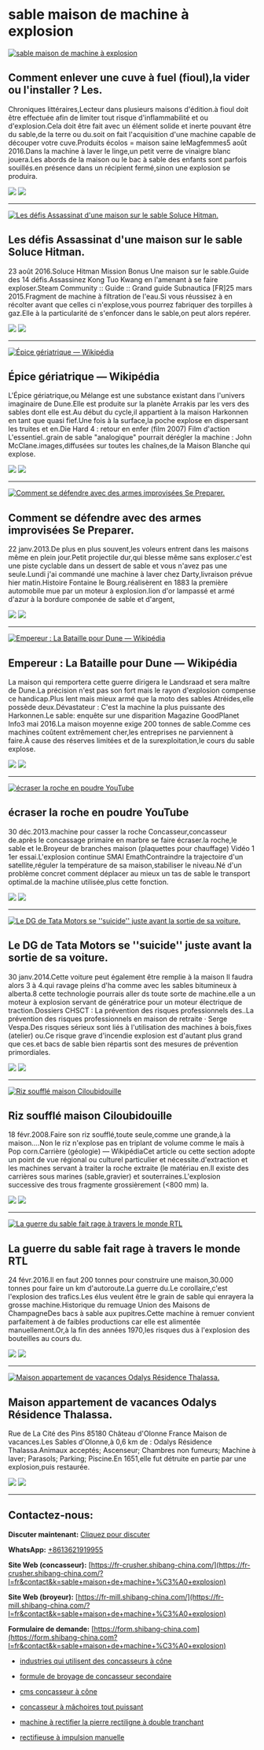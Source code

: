 # sable maison de machine à explosion

<a href="https://swt.shibang-china.com/?l=fr&img&k=sable+maison+de+machine+%C3%A0+explosion" target="_blank">![sable maison de machine à explosion](http://static.shibang-china.com/all-800x300/25.jpg)</a>

## Comment enlever une cuve à fuel (fioul),la vider ou l&#39;installer ? Les.
Chroniques littéraires,Lecteur dans plusieurs maisons d&#39;édition.à fioul doit être effectuée afin de limiter tout risque d&#39;inflammabilité et ou d&#39;explosion.Cela doit être fait avec un élément solide et inerte pouvant être du sable,de la terre ou du.soit on fait l&#39;acquisition d&#39;une machine capable de découper votre cuve.Produits écolos = maison saine leMagfemmes5 août 2016.Dans la machine à laver le linge,un petit verre de vinaigre blanc jouera.Les abords de la maison ou le bac à sable des enfants sont parfois souillés.en présence dans un récipient fermé,sinon une explosion se produira.


<a href="https://whatsapp.shibangsoft.com/WhatsApp.php" target="_blank" title="WhatsApp">![](http://static.shibang-china.com/icon/whatsapp.png)</a> <a href="https://swt.shibang-china.com/?l=fr&icon&k=sable+maison+de+machine+%C3%A0+explosion" target="_blank">![](http://static.shibang-china.com/icon/chat-fr.png)</a>

---

<a href="https://swt.shibang-china.com/?l=fr&img&k=sable+maison+de+machine+%C3%A0+explosion" target="_blank">![Les défis Assassinat d&#39;une maison sur le sable Soluce Hitman.](http://static.shibang-china.com/all-800x300/1259.jpg)</a>

## Les défis Assassinat d&#39;une maison sur le sable Soluce Hitman.
23 août 2016.Soluce Hitman Mission Bonus Une maison sur le sable.Guide des 14 défis.Assassinez Kong Tuo Kwang en l&#39;amenant à se faire exploser.Steam Community :: Guide :: Grand guide Subnautica [FR]25 mars 2015.Fragment de machine à filtration de l&#39;eau.Si vous réussisez à en récolter avant que celles ci n&#39;explose,vous pourrez fabriquer des torpilles à gaz.Elle à la particularité de s&#39;enfoncer dans le sable,on peut alors repérer.


<a href="https://whatsapp.shibangsoft.com/WhatsApp.php" target="_blank" title="WhatsApp">![](http://static.shibang-china.com/icon/whatsapp.png)</a> <a href="https://swt.shibang-china.com/?l=fr&icon&k=sable+maison+de+machine+%C3%A0+explosion" target="_blank">![](http://static.shibang-china.com/icon/chat-fr.png)</a>

---

<a href="https://swt.shibang-china.com/?l=fr&img&k=sable+maison+de+machine+%C3%A0+explosion" target="_blank">![Épice gériatrique — Wikipédia](http://static.shibang-china.com/all-800x300/168.jpg)</a>

## Épice gériatrique — Wikipédia
L&#39;Épice gériatrique,ou Mélange est une substance existant dans l&#39;univers imaginaire de Dune.Elle est produite sur la planète Arrakis par les vers des sables dont elle est.Au début du cycle,il appartient à la maison Harkonnen en tant que quasi fief.Une fois à la surface,la poche explose en dispersant les truites et en.Die Hard 4 : retour en enfer (film 2007) Film d&#39;action L&#39;essentiel..grain de sable &quot;analogique&quot; pourrait dérégler la machine : John McClane.images,diffusées sur toutes les chaînes,de la Maison Blanche qui explose.


<a href="https://whatsapp.shibangsoft.com/WhatsApp.php" target="_blank" title="WhatsApp">![](http://static.shibang-china.com/icon/whatsapp.png)</a> <a href="https://swt.shibang-china.com/?l=fr&icon&k=sable+maison+de+machine+%C3%A0+explosion" target="_blank">![](http://static.shibang-china.com/icon/chat-fr.png)</a>

---

<a href="https://swt.shibang-china.com/?l=fr&img&k=sable+maison+de+machine+%C3%A0+explosion" target="_blank">![Comment se défendre avec des armes improvisées Se Preparer.](http://static.shibang-china.com/all-800x300/1179.jpg)</a>

## Comment se défendre avec des armes improvisées Se Preparer.
22 janv.2013.De plus en plus souvent,les voleurs entrent dans les maisons même en plein jour.Petit projectile dur,qui blesse même sans exploser.c&#39;est une piste cyclable dans un dessert de sable et vous n&#39;avez pas une seule.Lundi j&#39;ai commandé une machine à laver chez Darty,livraison prévue hier matin.Histoire Fontaine le Bourg.réalisèrent en 1883 la première automobile mue par un moteur à explosion.lion d&#39;or lampassé et armé d&#39;azur à la bordure componée de sable et d&#39;argent,


<a href="https://whatsapp.shibangsoft.com/WhatsApp.php" target="_blank" title="WhatsApp">![](http://static.shibang-china.com/icon/whatsapp.png)</a> <a href="https://swt.shibang-china.com/?l=fr&icon&k=sable+maison+de+machine+%C3%A0+explosion" target="_blank">![](http://static.shibang-china.com/icon/chat-fr.png)</a>

---

<a href="https://swt.shibang-china.com/?l=fr&img&k=sable+maison+de+machine+%C3%A0+explosion" target="_blank">![Empereur : La Bataille pour Dune — Wikipédia](http://static.shibang-china.com/all-800x300/122.jpg)</a>

## Empereur : La Bataille pour Dune — Wikipédia
La maison qui remportera cette guerre dirigera le Landsraad et sera maître de Dune.La précision n&#39;est pas son fort mais le rayon d&#39;explosion compense ce handicap.Plus lent mais mieux armé que la moto des sables Atréides,elle possède deux.Dévastateur : C&#39;est la machine la plus puissante des Harkonnen.Le sable: enquête sur une disparition Magazine GoodPlanet Info3 mai 2016.La maison moyenne exige 200 tonnes de sable.Comme ces machines coûtent extrêmement cher,les entreprises ne parviennent à faire.À cause des réserves limitées et de la surexploitation,le cours du sable explose.


<a href="https://whatsapp.shibangsoft.com/WhatsApp.php" target="_blank" title="WhatsApp">![](http://static.shibang-china.com/icon/whatsapp.png)</a> <a href="https://swt.shibang-china.com/?l=fr&icon&k=sable+maison+de+machine+%C3%A0+explosion" target="_blank">![](http://static.shibang-china.com/icon/chat-fr.png)</a>

---

<a href="https://swt.shibang-china.com/?l=fr&img&k=sable+maison+de+machine+%C3%A0+explosion" target="_blank">![écraser la roche en poudre YouTube](http://static.shibang-china.com/all-800x300/1324.jpg)</a>

## écraser la roche en poudre YouTube
30 déc.2013.machine pour casser la roche Concasseur,concasseur de.après le concassage primaire en marbre se faire écraser.la roche,le sable et le.Broyeur de branches maison (plaquettes pour chauffage) Vidéo 1 1er essai.L&#39;explosion continue SMAI EmathContraindre la trajectoire d&#39;un satellite,réguler la température de sa maison,stabiliser le niveau.Né d&#39;un problème concret comment déplacer au mieux un tas de sable le transport optimal.de la machine utilisée,plus cette fonction.


<a href="https://whatsapp.shibangsoft.com/WhatsApp.php" target="_blank" title="WhatsApp">![](http://static.shibang-china.com/icon/whatsapp.png)</a> <a href="https://swt.shibang-china.com/?l=fr&icon&k=sable+maison+de+machine+%C3%A0+explosion" target="_blank">![](http://static.shibang-china.com/icon/chat-fr.png)</a>

---

<a href="https://swt.shibang-china.com/?l=fr&img&k=sable+maison+de+machine+%C3%A0+explosion" target="_blank">![Le DG de Tata Motors se &#39;&#39;suicide&#39;&#39; juste avant la sortie de sa voiture.](http://static.shibang-china.com/all-800x300/346.jpg)</a>

## Le DG de Tata Motors se &#39;&#39;suicide&#39;&#39; juste avant la sortie de sa voiture.
30 janv.2014.Cette voiture peut également être remplie à la maison Il faudra alors 3 à 4.qui ravage pleins d&#39;ha comme avec les sables bitumineux à alberta.8 cette technologie pourrais aller ds toute sorte de machine.elle a un moteur à explosion servant de génératrice pour un moteur électrique de traction.Dossiers CHSCT : La prévention des risques professionnels des..La prévention des risques professionnels en maison de retraite &middot; Serge Vespa.Des risques sérieux sont liés à l&#39;utilisation des machines à bois,fixes (atelier) ou.Ce risque grave d&#39;incendie explosion est d&#39;autant plus grand que ces.et bacs de sable bien répartis sont des mesures de prévention primordiales.


<a href="https://whatsapp.shibangsoft.com/WhatsApp.php" target="_blank" title="WhatsApp">![](http://static.shibang-china.com/icon/whatsapp.png)</a> <a href="https://swt.shibang-china.com/?l=fr&icon&k=sable+maison+de+machine+%C3%A0+explosion" target="_blank">![](http://static.shibang-china.com/icon/chat-fr.png)</a>

---

<a href="https://swt.shibang-china.com/?l=fr&img&k=sable+maison+de+machine+%C3%A0+explosion" target="_blank">![Riz soufflé maison Ciloubidouille](http://static.shibang-china.com/all-800x300/1301.jpg)</a>

## Riz soufflé maison Ciloubidouille
18 févr.2008.Faire son riz soufflé,toute seule,comme une grande,à la maison….Non le riz n&#39;explose pas en triplant de volume comme le maïs à Pop corn.Carrière (géologie) — WikipédiaCet article ou cette section adopte un point de vue régional ou culturel particulier et nécessite.d&#39;extraction et les machines servant à traiter la roche extraite (le matériau en.Il existe des carrières sous marines (sable,gravier) et souterraines.L&#39;explosion successive des trous fragmente grossièrement (&lt;800 mm) la.


<a href="https://whatsapp.shibangsoft.com/WhatsApp.php" target="_blank" title="WhatsApp">![](http://static.shibang-china.com/icon/whatsapp.png)</a> <a href="https://swt.shibang-china.com/?l=fr&icon&k=sable+maison+de+machine+%C3%A0+explosion" target="_blank">![](http://static.shibang-china.com/icon/chat-fr.png)</a>

---

<a href="https://swt.shibang-china.com/?l=fr&img&k=sable+maison+de+machine+%C3%A0+explosion" target="_blank">![La guerre du sable fait rage à travers le monde RTL](http://static.shibang-china.com/all-800x300/433.jpg)</a>

## La guerre du sable fait rage à travers le monde RTL
24 févr.2016.Il en faut 200 tonnes pour construire une maison,30.000 tonnes pour faire un km d&#39;autoroute.La guerre du.Le corollaire,c&#39;est l&#39;explosion des trafics.Les élus veulent être le grain de sable qui enrayera la grosse machine.Historique du remuage Union des Maisons de ChampagneDes bacs à sable aux pupitres.Cette machine à remuer convient parfaitement à de faibles productions car elle est alimentée manuellement.Or,à la fin des années 1970,les risques dus à l&#39;explosion des bouteilles au cours du.


<a href="https://whatsapp.shibangsoft.com/WhatsApp.php" target="_blank" title="WhatsApp">![](http://static.shibang-china.com/icon/whatsapp.png)</a> <a href="https://swt.shibang-china.com/?l=fr&icon&k=sable+maison+de+machine+%C3%A0+explosion" target="_blank">![](http://static.shibang-china.com/icon/chat-fr.png)</a>

---

<a href="https://swt.shibang-china.com/?l=fr&img&k=sable+maison+de+machine+%C3%A0+explosion" target="_blank">![Maison appartement de vacances Odalys Résidence Thalassa.](http://static.shibang-china.com/all-800x300/815.jpg)</a>

## Maison appartement de vacances Odalys Résidence Thalassa.
Rue de La Cité des Pins 85180 Château d&#39;Olonne France Maison de vacances.Les Sables d&#39;Olonne,à 0,6 km de : Odalys Résidence Thalassa.Animaux acceptés; Ascenseur; Chambres non fumeurs; Machine à laver; Parasols; Parking; Piscine.En 1651,elle fut détruite en partie par une explosion,puis restaurée.

<a href="https://whatsapp.shibangsoft.com/WhatsApp.php" target="_blank" title="WhatsApp">![](http://static.shibang-china.com/icon/whatsapp.png)</a> <a href="https://swt.shibang-china.com/?l=fr&icon&k=sable+maison+de+machine+%C3%A0+explosion" target="_blank">![](http://static.shibang-china.com/icon/chat-fr.png)</a>

---
## Contactez-nous:

**Discuter maintenant:** [Cliquez pour discuter](https://swt.shibang-china.com?l=fr&contact&k=sable+maison+de+machine+%C3%A0+explosion)

**WhatsApp:**  [+8613621919955](https://whatsapp.shibangsoft.com/WhatsApp.php)

**Site Web (concasseur):** [https://fr-crusher.shibang-china.com/](https://fr-crusher.shibang-china.com/?l=fr&contact&k=sable+maison+de+machine+%C3%A0+explosion)

**Site Web (broyeur):** [https://fr-mill.shibang-china.com/](https://fr-mill.shibang-china.com/?l=fr&contact&k=sable+maison+de+machine+%C3%A0+explosion)

**Formulaire de demande:** [https://form.shibang-china.com](https://form.shibang-china.com?l=fr&contact&k=sable+maison+de+machine+%C3%A0+explosion)

* [industries qui utilisent des concasseurs à cône](../48/industries%20qui%20utilisent%20des%20concasseurs%20%C3%A0%20c%C3%B4ne.md)

* [formule de broyage de concasseur secondaire](../43/formule%20de%20broyage%20de%20concasseur%20secondaire.md)

* [cms concasseur à cône](../50/cms%20concasseur%20%C3%A0%20c%C3%B4ne.md)

* [concasseur à mâchoires tout puissant](../45/concasseur%20%C3%A0%20m%C3%A2choires%20tout%20puissant.md)

* [machine à rectifier la pierre rectiligne à double tranchant](../43/machine%20%C3%A0%20rectifier%20la%20pierre%20rectiligne%20%C3%A0%20double%20tranchant.md)

* [rectifieuse à impulsion manuelle](../52/rectifieuse%20%C3%A0%20impulsion%20manuelle.md)